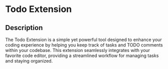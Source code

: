 # Todo Extension

## Description
The Todo Extension is a simple yet powerful tool designed to enhance your coding experience by helping you keep track of tasks and TODO comments within your codebase. This extension seamlessly integrates with your favorite code editor, providing a streamlined workflow for managing tasks and staying organized.

